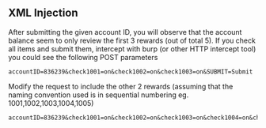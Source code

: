 ## XML Injection

After submitting the given account ID, you will observe that the account balance seem to only review the first 3 rewards (out of total 5). If you check all items and submit them, intercept with burp (or other HTTP intercept tool) you could see the following POST parameters

```
accountID=836239&check1001=on&check1002=on&check1003=on&SUBMIT=Submit
```

Modify the request to include the other 2 rewards (assuming that the naming convention used is in sequential numbering eg. 1001,1002,1003,1004,1005)

```
accountID=836239&check1001=on&check1002=on&check1003=on&check1004=on&check1005=on&SUBMIT=Submit
```
